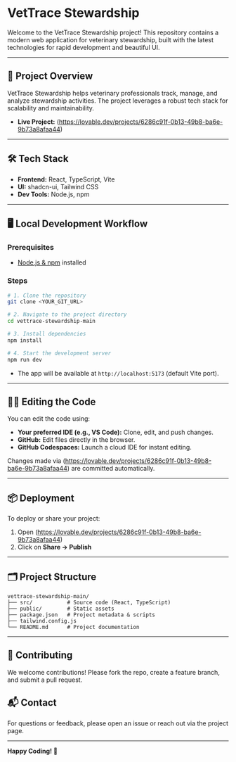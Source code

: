 # VetTrace Stewardship

Welcome to the VetTrace Stewardship project! This repository contains a modern web application for veterinary stewardship, built with the latest technologies for rapid development and beautiful UI.

---

## 🚀 Project Overview

VetTrace Stewardship helps veterinary professionals track, manage, and analyze stewardship activities. The project leverages a robust tech stack for scalability and maintainability.

- **Live Project:** (https://lovable.dev/projects/6286c91f-0b13-49b8-ba6e-9b73a8afaa44)

---

## 🛠️ Tech Stack

- **Frontend:** React, TypeScript, Vite
- **UI:** shadcn-ui, Tailwind CSS
- **Dev Tools:** Node.js, npm

---

## 🖥️ Local Development Workflow

### Prerequisites

- [Node.js & npm](https://github.com/nvm-sh/nvm#installing-and-updating) installed

### Steps

```sh
# 1. Clone the repository
git clone <YOUR_GIT_URL>

# 2. Navigate to the project directory
cd vettrace-stewardship-main

# 3. Install dependencies
npm install

# 4. Start the development server
npm run dev
```

- The app will be available at `http://localhost:5173` (default Vite port).

---

## 🧑‍💻 Editing the Code

You can edit the code using:

- **Your preferred IDE (e.g., VS Code):** Clone, edit, and push changes.
- **GitHub:** Edit files directly in the browser.
- **GitHub Codespaces:** Launch a cloud IDE for instant editing.

Changes made via (https://lovable.dev/projects/6286c91f-0b13-49b8-ba6e-9b73a8afaa44) are committed automatically.

---

## 📦 Deployment

To deploy or share your project:

1. Open (https://lovable.dev/projects/6286c91f-0b13-49b8-ba6e-9b73a8afaa44)
2. Click on **Share → Publish**

---

## 🗂️ Project Structure

```
vettrace-stewardship-main/
├── src/           # Source code (React, TypeScript)
├── public/        # Static assets
├── package.json   # Project metadata & scripts
├── tailwind.config.js
└── README.md      # Project documentation
```

---

## 📝 Contributing

We welcome contributions! Please fork the repo, create a feature branch, and submit a pull request.

## 📬 Contact

For questions or feedback, please open an issue or reach out via the project page.

---

**Happy Coding! 🐾**

